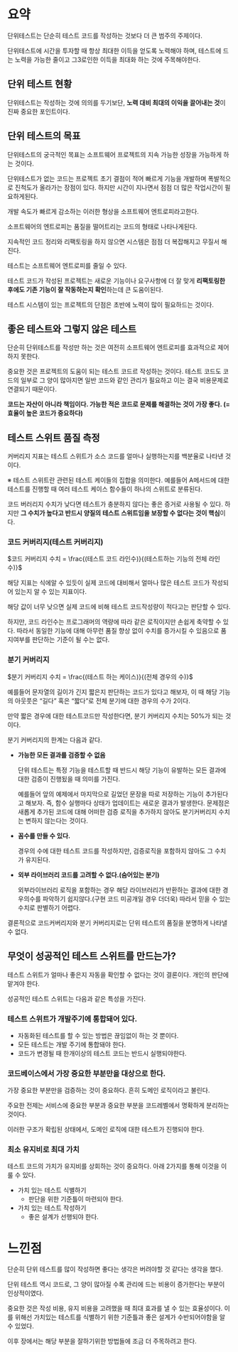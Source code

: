 # 요약

단위테스트는 단순히 테스트 코드를 작성하는 것보다 더 큰 범주의 주제이다.

단위테스트에 시간을 투자할 때 항상 최대한 이득을 얻도록 노력해야 하며, 테스트에 드는 노력을 가능한 줄이고 그3로인한 이득을 최대화 하는 것에 주목해야한다.

## 단위 테스트 현황

단위테스트는 작성하는 것에 의의를 두기보단, **노력 대비 최대의 이익을 끌어내는 것**이 진짜 중요한 포인트이다.

## 단위 테스트의 목표

단위테스트의 궁극적인 목표는 소프트웨어 프로젝트의 지속 가능한 성장을 가능하게 하는 것이다.

단위테스트가 없는 코드는 프로젝트 초기 결점이 적어 빠르게 기능을 개발하며 폭발적으로 진척도가 올라가는 장점이 있다. 하지만 시간이 지나면서 점점 더 많은 작업시간이 필요하게된다.

개발 속도가 빠르게 감소하는 이러한 형상을 소프트웨어 엔트로피라고한다.

소프트웨어의 엔트로피는 품질을 떨어트리는 코드의 형태로 나타나게된다.

지속적인 코드 정리와 리팩토링을 하지 않으면 시스템은 점점 더 복잡해지고 무질서 해진다.

테스트는 소프트웨어 엔트로피를 줄일 수 있다.

테스트 코드가 작성된 프로젝트는 새로운 기능이나 요구사항에 더 잘 맞게 **리팩토링한 후에도 기존 기능이 잘 작동하는지 확인**하는데 큰 도움이된다.

테스트 시스템이 있는 프로젝트의 단점은 초반에 노력이 많이 필요하드는 것이다.

## 좋은 테스트와 그렇지 않은 테스트

단순히 단위테스트를 작성만 하는 것은 여전히 소프트웨어 엔트로피를 효과적으로 제어하지 못한다.

중요한 것은 프로젝트의 도움이 되는 테스트 코드르 작성하는 것이다. 테스트 코드도 코드의 일부로 그 양이 많아지면 일반 코드와 같인 관리가 필요하고 이는 결국 비용문제로 연결되기 때문이다.

**코드는 자산이 아니라 책임이다. 가능한 적은 코드로 문제를 해결하는 것이 가장 좋다. (=효율이 높은 코드가 중요하다)**

## 테스트 스위트 품질 측정

커버리지 지표는 테스트 스위트가 소스 코드를 얼마나 실행하는지를 백분율로 나타낸 것이다.

※ 테스트 스위트란 관련된 테스트 케이들의 집합을 의미한다. 예를들어 A메서드에 대한 테스트를 진행할 때 여러 테스트 케이스 함수들이 하나의 스위트로 분류된다.

코드 버러리지 수치가 낮다면 테스트가 충분하지 않다는 좋은 증거로 사용될 수 있다. 하지만 **그 수치가 높다고 반드시 양질의 테스트 스위트임을 보장할 수 없다는 것이 핵심**이다.

### 코드 커버리지(테스트 커버리지)

$코드 커버리지 수치 = \frac{(테스트 코드 라인수)}{(테스트하는 기능의 전체 라인 수)}$

해당 지표는 식에알 수 있듯이 실제 코드에 대비해서 얼마나 많은 테스트 코드가 작성되어 있는지 알 수 있는 지표이다. 

해당 값이 너무 낮으면 실제 코드에 비해 테스트 코드작성량이 적다고는 판단할 수 있다.

하지만, 코드 라인수는 프로그래머의 역량에 따라 같은 로직이지만 손쉽게 축약할 수 있다. 따라서 동일한 기능에 대해 아무런 품질 향상 없이 수치를 증가시킬 수 있음으로 품지여부를 판단하는 기준이 될 수는 없다.

### 분기 커버리지

$분기 커버리지 수치 = \frac{(테스트 하는 케이스)}{(전체 경우의 수)}$

예를들어 문자열의 길이가 긴지 짧은지 판단하는 코드가 있다고 해보자, 이 때 해당 기능의 아웃풋은 “길다” 혹은 “짧다”로 전체 분기에 대한 경우의 수가 2이다.

만약 짧은 경우에 대한 테스트코드만 작성한다면, 분기 커버리지 수치는 50%가 되는 것이다.

분기 커버리지의 한계는 다음과 같다.

- **가능한 모든 결과를 검증할 수 없음**
    
    단위 테스트는 특정 기능을 테스트할 때 반드시 해당 기능이 유발하는 모든 결과에 대한 검증이 진행됬을 때 의미를 가진다.
    
    예를들어 앞의 예제에서 마지막으로 길었던 문장을 따로 저장하는 기능이 추가된다고 해보자. 즉, 함수 실행마다 상태가 업데이트는 새로운 결과가 발생한다. 문제점은 새롭게 추가된 코드에 대해 어떠한 검증 로직을 추가하지 않아도 분기커버리지 수치는 변하지 않는다는 것이다.
    

- **꼼수를 만들 수 있다.**
    
    경우의 수에 대한 테스트 코드를 작성하지만, 검증로직을 포함하지 않아도 그 수치가 유지된다.
    

- **외부 라이브러리 코드를 고려할 수 없다.(숨어있는 분기)**
    
    외부라이브러리 로직을 포함하는 경우 해당 라이브러리가 반환하는 결과에 대한 경우의수를 파악하기 쉽지않다.(구현 코드 미공개일 경우 더더욱) 따라서 믿을 수 있는 수치로 판별하기 어렵다.
    

결론적으로 코드커버리지와 분기 커버리지로는 단위 테스트의 품질을 분명하게 나타낼 수 없다.

## 무엇이 성공적인 테스트 스위트를 만드는가?

테스트 스위트가 얼마나 좋은지 자동을 확인할 수 없다는 것이 결론이다. 개인의 판단에 맡겨야 한다.

성공적인 테스트 스위트는 다음과 같은 특성을 가진다.

### 테스트 스위트가 개발주기에 통합돼어 있다.

- 자동화된 테스트를 할 수 있는 방법은 끊임없이 하는 것 뿐이다.
- 모든 테스트는 개발 주기에 통합돼야 한다.
- 코드가 변경될 때 한개이상의 테스트 코드는 반드시 실행되야한다.

### 코드베이스에서 가장 중요한 부분만을 대상으로 한다.

가장 중요한 부분만을 검증하는 것이 중요하다. 흔히 도메인 로직이라고 불린다.

주요한 전제는 서비스에 중요한 부분과 중요한 부분을 코드레벨에서 명확하게 분리하는 것이다.

이러한 구조가 확립된 상태에서, 도메인 로직에 대한 테스트가 진행되야 한다.

### 최소 유지비로 최대 가치

테스트 코드의 가치가 유지비를 상회하는 것이 중요하다. 아래 2가지를 통해 이것을 이룰 수 있다.

- 가치 있는 테스트 식별하기
    - 판단을 위한 기준틀이 마련되야 한다.
- 가치 있는 테스트 작성하기
    - 좋은 설계가 선행되야 한다.

# 느낀점

단순히 단위 테스트를 많이 작성하면 좋다는 생각은 버려야할 것 같다는 생각을 했다.

단위 테스트 역시 코드로, 그 양이 많아질 수록 관리에 드는 비용이 증가한다는 부분이 인상적이였다.

중요한 것은 작성 비용, 유지 비용을 고려했을 때 최대 효과를 낼 수 있는 효율성이다. 이를 위해선 가치있는 테스트를 식별하기 위한 기준틀과 좋은 설계가 수반되어야함을 알 수 있었다.

이후 장에서는 해당 부분을 잘하기위한 방법들에 조금 더 주목하려고 한다.